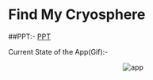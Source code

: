 # Find My Cryosphere
##PPT:- [PPT](https://github.com/sankalpchauhan-me/cryosphere/blob/master/Team%20Name%20-%20SUDO.pptx)

Current State of the App(Gif):-
 <p align="center">
    <img src="assets/Cryosphere.gif" alt="app"/> <br>
    </p>
